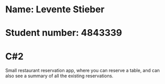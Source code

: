 # Name: Levente Stieber
# Student number: 4843339
# C#2

Small restaurant reservation app, where you can reserve a table, and can also see a summary of all the existing reservations.
